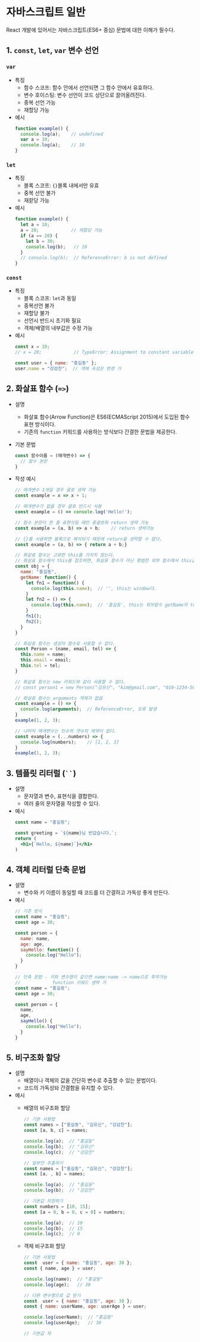 # 자바스크립트 일반
React 개발에 있어서는 자바스크립트(ES6+ 중심) 문법에 대한 이해가 필수다.
 
## 1. `const`, `let`, `var` 변수 선언
### `var`
- 특징
  - 함수 스코프: 함수 안에서 선언되면 그 함수 안에서 유효하다.
  - 변수 호이스팅: 변수 선언이 코드 상단으로 끌어올려진다.
  - 중복 선언 가능
  - 재할당 가능
- 예시
    ```javascript
    function example() {
      console.log(a);    // undefined
      var a = 10;
      console.log(a);    // 10
    }
    ```
### `let`
- 특징
  - 블록 스코프: `{}`블록 내에서만 유효
  - 중복 선언 불가
  - 재핟당 가능
- 예시
    ```javascript
    function example() {
      let a = 10;
      a = 20;            // 재할당 가능
      if (a == 20) {
        let b = 30;
        console.log(b);   // 10
      }
      // console.log(b);  // ReferenceError: b is not defined
    }
    ```

### `const`
- 특징
  - 블록 스코프: `let`과 동일
  - 중복선언 불가
  - 재할당 불가
  - 선언시 반드시 초기화 필요
  - 객체/배열의 내부값은 수정 가능
- 예시
    ```javascript
    const x = 10;
    // x = 20;            // TypeError: Assignment to constant variable

    const user = { name: "홍길동" };
    user.name = "강감찬";  // 객체 속성은 변경 가 
    ```
 
## 2. 화살표 함수 (`=>`)
- 설명
  - 화살표 함수(Arrow Function)은 ES6(ECMAScript 2015)에서 도입된 함수 표현 방식이다.
  - 기존의 `function` 키워드를 사용하는 방식보다 간결한 문법을 제공한다.
- 기본 문법
    ```javascript
    const 함수이름 = (매개변수) => {
      // 함수 본문
    }
    ```
- 작성 예시
    ```javascript
    // 매개변수 1개일 경우 괄호 생략 가능
    const example = x => x + 1;
    ```
    
    ```javascript
    // 매개변수가 없을 경우 괄호 반드시 사용
    const example = () => console.log('Hello!');
    ```
    
    ```javascript
    // 함수 본문이 한 줄 표현식일 때만 중괄호와 return 생략 가능
    const example = (a, b) => a + b;    // return 생략가능

    // {}를 사용하면 블록으로 해석되기 때문에 return을 생략할 수 없다.
    const example = (a, b) => { return a + b;}
    ```
    
    ```javascript
    // 화살표 함수는 고유한 this를 가지지 않는다.
    // 화살표 함수에서 this를 참조하면, 화살표 함수가 아닌 평범한 외부 함수에서 this값을 가져온다.
    const obj = {
      name: "홍길동",
      getName: function() {
        let fn1 = function() {
          console.log(this.name);  // '', this는 window다.
        }
        let fn2 = () => {
          console.log(this.name);  // '홍길동', this는 외부함수 getName의 this다.
        }
        fn1();
        fn2();
      }
    }
    ```
    
    ```javascript
    // 화살표 함수는 생성자 함수로 사용할 수 없다.
    const Person = (name, email, tel) => {
      this.name = name;
      this.email = email;
      this.tel = tel;
    }

    // 화살표 함수는 new 키워드와 같이 사용할 수 없다.
    // const person1 = new Person("김유신", "kim@gmail.com", "010-1234-5678");  // TypeError
    ```
    
    ```javascript
    // 화살표 함수는 arguments 객체가 없음
    const example = () => {
      console.log(arguments);  // ReferenceError, 오류 발생
    }
    example(1, 2, 3);

    // 나머지 매개변수는 인수의 갯수의 제약이 없다.
    const example = (...numbers) => {
      console.log(numbers);    // [1, 2, 3]
    }
    example(1, 2, 3);
    ```
## 3. 템플릿 리터럴 (` `` `)
- 설명
  - 문자열과 변수, 표현식을 결합한다.
  - 여러 줄의 문자열을 작성할 수 있다.
- 예시
    ```jsx
    const name = "홍길동";

    const greeting = `${name}님 반갑습니다.`;
    return (
      <h1>{`Hello, ${name}`}</h1>
    )
    ```

## 4. 객체 리터럴 단축 문법
- 설명
  - 변수와 키 이름이 동일할 때 코드를 더 간결하고 가독성 좋게 만든다.
- 예시
    ```javascript
    // 기존 방식
    const name = "홍길동";
    const age = 30;

    const person = {
      name: name,
      age: age,
      sayHello: function() {
        console.log("Hello");
      }
    }

    // 단축 문법 - 키와 변수명이 같으면 name:name -> name으로 축약가능
    //            function 키워드 생략 가 
    const name = "홍길동";
    const age = 30;

    const person = {
      name,
      age,
      sayHello() {
        console.log("Hello");
      }
    }
    ```
## 5. 비구조화 할당
- 설명
  - 배열이나 객체의 값을 간단히 변수로 추출할 수 있는 문법이다.
  - 코드의 가독성돠 간결함을 유지할 수 있다.
- 예시
  - 배열의 비구조화 할당
    ```javascript
    // 기본 사용법
    const names = ["홍길동", "김유신", "강감찬"];
    const [a, b, c] = names;

    console.log(a);  // "홍길동"
    console.log(b);  // "김유신"
    console.log(c);  // "강감찬"
    ```

    ```javascript
    // 일부만 추출하기
    const names = ["홍길동", "김유신", "강감찬"];
    const [a, , b] = names;

    console.log(a);  // "홍길동"
    console.log(b);  // "강감찬"
    ```

    ```javascript
    // 기본값 지정하기
    const numbers = [10, 15];
    const [a = 0, b = 0, c = 0] = numbers;
    
    console.log(a);  // 10
    console.log(b);  // 15
    console.log(c);  // 0
    ```
  - 객체 비구조화 할당
    ```javascript
    // 기본 사용법
    const  user = { name: "홍길동", age: 30 };
    const { name, age } = user;

    console.log(name);  // "홍길동"
    console.log(age);   // 30 
    ```

    ```javascript
    // 다른 변수명으로 값 받기
    const  user = { name: "홍길동", age: 30 };
    const { name: userName, age: userAge } = user;

    console.log(userName);  // "홍길동"
    console.log(userAge);   // 30 
    ```
    
    ```javascript
    // 기본값 자
